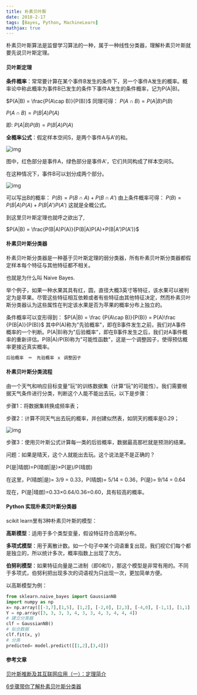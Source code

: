 ```yaml
---
title: 朴素贝叶斯
date: 2018-2-17
tags: [Bayes, Python, MachineLearn]
mathjax: true
---
```


朴素贝叶斯算法是监督学习算法的一种，属于一种线性分类器，理解朴素贝叶斯就要先说贝叶斯定理。

#### 贝叶斯定理

**条件概率**：常常要计算在某个事件B发生的条件下，另一个事件A发生的概率。概率论中称此概率为事件B已发生的条件下事件A发生的条件概率，记为P(A|B)。
<!-- more -->
$P(A|B) = \frac{P(A\cap B)}{P(B)}$
同理可得：
$P(A\cap B) = P(A|B)P(B)$

$P(A\cap B) = P(B|A)P(A)$

即:
$P(A|B)P(B) = P(B|A)P(A)$

**全概率公式**：假定样本空间S，是两个事件A与A'的和。



![img](http://www.ruanyifeng.com/blogimg/asset/201108/bg2011082503.jpg)

图中，红色部分是事件A，绿色部分是事件A'，它们共同构成了样本空间S。

在这种情况下，事件B可以划分成两个部分。

![img](http://www.ruanyifeng.com/blogimg/asset/201108/bg2011082504.jpg)

可以写出B的概率：
$P(B) = P(B\cap A) + P(B\cap A')$
由上条件概率可得：
$P(B) = P(B|A)P(A) + P(B|A')P(A')$
这就是全概公式。

到这里贝叶斯定理也就呼之欲出了,


$P(A|B) =  \frac{P(B|A)P(A)}{P(B|A)P(A)+P(B|A')P(A')}$

#### 朴素贝叶斯分类器

朴素贝叶斯分类器是一种基于贝叶斯定理的弱分类器，所有朴素贝叶斯分类器都假定样本每个特征与其他特征都不相关。

也就是为什么叫 Naive Bayes.

举个例子，如果一种水果其具有红，圆，直径大概3英寸等特征，该水果可以被判定为是苹果。尽管这些特征相互依赖或者有些特征由其他特征决定，然而朴素贝叶斯分类器认为这些属性在判定该水果是否为苹果的概率分布上独立的。

条件概率可以变形得到：
$P(A|B) = \frac {P(A\cap B)}{P(B)} = P(A)\frac {P(B|A)}{P(B)}$
其中P(A)称为"先验概率"，即在B事件发生之前，我们对A事件概率的一个判断。P(A|B)称为"后验概率"，即在B事件发生之后，我们对A事件概率的重新评估。P(B|A)/P(B)称为"可能性函数"，这是一个调整因子，使得预估概率更接近真实概率。

```python
后验概率　＝　先验概率 ｘ 调整因子
```

#### 朴素贝叶斯分类流程

由一个天气和响应目标变量“玩”的训练数据集（计算“玩”的可能性）。我们需要根据天气条件进行分类，判断这个人能不能出去玩，以下是步骤：

步骤1：将数据集转换成频率表；

步骤2：计算不同天气出去玩的概率，并创建似然表，如阴天的概率是0.29；

![img](http://mmbiz.qpic.cn/mmbiz_png/hq0PKaHicMTFortVtEPN92OlBXYWPy1lWpYa9rZuDh8ia4Wyf1l7WyVIicogySAIPUmRRAXZBbZLVpyQib244yOibKg/?tp=webp&wxfrom=5&wx_lazy=1)

步骤3：使用贝叶斯公式计算每一类的后验概率，数据最高那栏就是预测的结果。

问题：如果是晴天，这个人就能出去玩。这个说法是不是正确的？

P(是|晴朗)=P(晴朗|是)×P(是)/P(晴朗)

在这里，P(晴朗|是)= 3/9 = 0.33，P(晴朗)= 5/14 = 0.36，P(是)= 9/14 = 0.64

现在，P(是|晴朗)=0.33×0.64/0.36=0.60，具有较高的概率。

#### Python 实现朴素贝叶斯分类器

scikit learn里有3种朴素贝叶斯的模型：

**高斯模型**：适用于多个类型变量，假设特征符合高斯分布。

**多项式模型**：用于离散计数。如一个句子中某个词语重复出现，我们视它们每个都是独立的，所以统计多次，概率指数上出现了次方。

**伯努利模型**：如果特征向量是二进制（即0和1），那这个模型是非常有用的。不同于多项式，伯努利把出现多次的词语视为只出现一次，更加简单方便。

以高斯模型为例：

```python
from sklearn.naive_bayes import GaussianNB
import numpy as np
x= np.array([[-3,7],[1,5], [1,2], [-2,0], [2,3], [-4,0], [-1,1], [1,1], [-2,2], [2,7], [-4,1], [-2,7]])
Y = np.array([3, 3, 3, 3, 4, 3, 3, 4, 3, 4, 4, 4])
# 建立分类器
clf = GaussianNB()
# 拟合数据
clf.fit(x, y)
# 分类
predicted= model.predict([[1,2],[3,4]])
```



#### 参考文章

[贝叶斯推断及其互联网应用（一）：定理简介](http://www.ruanyifeng.com/blog/2011/08/bayesian_inference_part_one.html)

[6步骤带你了解朴素贝叶斯分类器](https://mp.weixin.qq.com/s/UXvSe_FYcS_s5HicMV6SUA)

